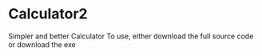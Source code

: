 # Calculator2
Simpler and better Calculator
To use, either download the full source code or download the exe
